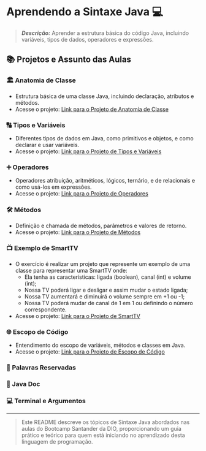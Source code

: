 # Aprendendo a Sintaxe Java 💻

> ***Descrição:*** Aprender a estrutura básica do código Java, incluindo variáveis, tipos de dados, operadores e expressões.

## 📚 Projetos e Assunto das Aulas

### 🏛️ Anatomia de Classe
- Estrutura básica de uma classe Java, incluindo declaração, atributos e métodos.
- Acesse o projeto: [Link para o Projeto de Anatomia de Classe](AnatomyClassJava)

### 🔠 Tipos e Variáveis
- Diferentes tipos de dados em Java, como primitivos e objetos, e como declarar e usar variáveis.
- Acesse o projeto: [Link para o Projeto de Tipos e Variáveis](TypesVariables)

### ➕ Operadores
- Operadores atribuição, aritméticos, lógicos, ternário, e de relacionais e como usá-los em expressões.
- Acesse o projeto: [Link para o Projeto de Operadores](Operators)

### 🛠️ Métodos
- Definição e chamada de métodos, parâmetros e valores de retorno.
- Acesse o projeto: [Link para o Projeto de Métodos](Methods)

### 📺 Exemplo de SmartTV
- O exercício é realizar um projeto que represente um exemplo de uma classe para representar uma SmartTV onde:
  - Ela tenha as características: ligada (boolean), canal (int) e volume (int);
  - Nossa TV poderá ligar e desligar e assim mudar o estado ligada;
  - Nossa TV aumentará e diminuirá o volume sempre em +1 ou -1;
  - Nossa TV poderá mudar de canal de 1 em 1 ou definindo o número correspondente.
- Acesse o projeto: [Link para o Projeto de SmartTV](ExerciseSmartTV)

### 🌐 Escopo de Código
- Entendimento do escopo de variáveis, métodos e classes em Java.
- Acesse o projeto: [Link para o Projeto de Escopo de Código](CodeScope)

### 🛑 Palavras Reservadas

### 📄 Java Doc


### 💻 Terminal e Argumentos

--------------------------------
> Este README descreve os tópicos de Sintaxe Java abordados nas aulas do Bootcamp Santander da DIO, proporcionando um guia prático e teórico para quem está iniciando no aprendizado desta linguagem de programação.
